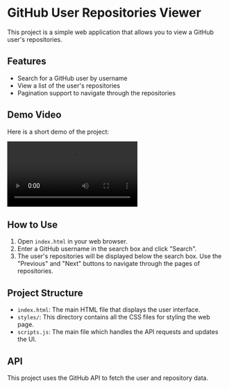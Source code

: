 # GitHub User Repositories Viewer

This project is a simple web application that allows you to view a GitHub user's repositories.

## Features

- Search for a GitHub user by username
- View a list of the user's repositories
- Pagination support to navigate through the repositories

## Demo Video

Here is a short demo of the project:

![Demo Video](./assets/recording.mp4)

## How to Use

1. Open `index.html` in your web browser.
2. Enter a GitHub username in the search box and click "Search".
3. The user's repositories will be displayed below the search box. Use the "Previous" and "Next" buttons to navigate through the pages of repositories.

## Project Structure

- `index.html`: The main HTML file that displays the user interface.
- `styles/`: This directory contains all the CSS files for styling the web page.
- `scripts.js`: The main file which handles the API requests and updates the UI.

## API

This project uses the GitHub API to fetch the user and repository data.
